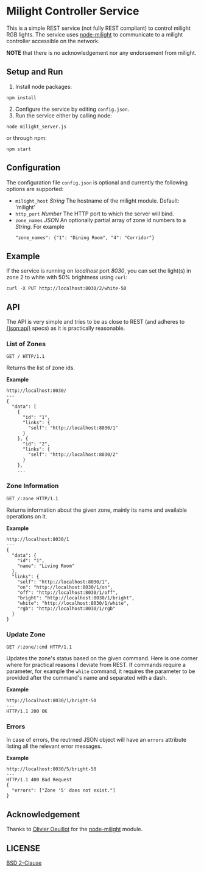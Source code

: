 # Milight Controller Service

This is a simple REST service (not fully REST compliant) to control milight RGB lights. The service uses
[node-milight](https://github.com/oeuillot/node-milight) to communicate to a milight
controller accessible on the network.

**NOTE** that there is no acknowledgement nor any endorsement from milight.

## Setup and Run
1. Install node packages:
  ```
  npm install
  ```
2. Configure the service by editing `config.json`.
3. Run the service either by calling node:
  ```
  node milight_server.js
  ```
or through npm:
  ```
  npm start
  ```

## Configuration
The configuration file `config.json` is optional and currently the following options are supported:
- `milight_host` *String* The hostname of the milight module. Default: 'milight'
- `http_port` *Number* The HTTP port to which the server will bind.
- `zone_names` *JSON* An optionally partial array of zone id numbers to a *String*. For example
  ```
  "zone_names": {"1": "Dining Room", "4": "Corridor"}
  ```

## Example
If the service is running on *localhost* port *8030*, you can set the light(s) in zone 2 to white with 50% brightness using `curl`:
```
curl -X PUT http://localhost:8030/2/white-50
```

## API
The API is very simple and tries to be as close to REST (and adheres to [{json:api}](http://jsonapi.org/) specs) as it is practically reasonable.

### List of Zones
```
GET / HTTP/1.1
```
Returns the list of zone ids.

**Example**
```
http://localhost:8030/
---
{
  "data": [
    {
      "id": "1",
      "links": {
        "self": "http://localhost:8030/1"
      }
    }, {
      "id": "2",
      "links": {
        "self": "http://localhost:8030/2"
      }
    },
    ...
```

### Zone Information
```
GET /:zone HTTP/1.1
```
Returns information about the given zone, mainly its name and available operations on it.

**Example**
```
http://localhost:8030/1
---
{
  "data": {
    "id": "1",
    "name": "Living Room"
  },
  "links": {
    "self": "http://localhost:8030/1",
    "on": "http://localhost:8030/1/on",
    "off": "http://localhost:8030/1/off",
    "bright": "http://localhost:8030/1/bright",
    "white": "http://localhost:8030/1/white",
    "rgb": "http://localhost:8030/1/rgb"
  }
}
```

### Update Zone
```
GET /:zone/:cmd HTTP/1.1
```
Updates the zone's status based on the given command. Here is one corner where
for practical reasons I deviate from REST. If commands require a parameter,
for example the `white` command, it requires the parameter to be provided after the
command's name and separated with a dash.

**Example**
```
http://localhost:8030/1/bright-50
---
HTTP/1.1 200 OK
```

### Errors
In case of errors, the reutrned JSON object will have an `errors` attribute listing all the relevant
error messages.

**Example**
```
http://localhost:8030/5/bright-50
---
HTTP/1.1 400 Bad Request
{
  "errors": ["Zone '5' does not exist."]
}
```


## Acknowledgement
Thanks to [Olivier Oeuillot](https://github.com/oeuillot) for the [node-milight](https://github.com/oeuillot/node-milight) module.

## LICENSE
[BSD 2-Clause](https://opensource.org/licenses/BSD-2-Clause)
